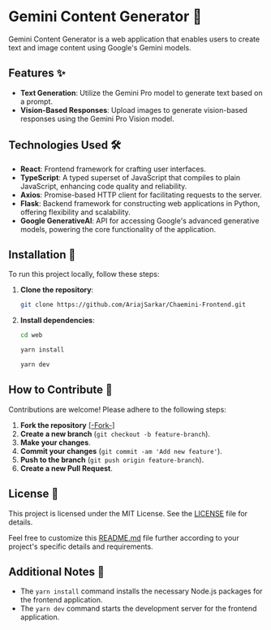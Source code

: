 # Gemini Content Generator 🌟

Gemini Content Generator is a web application that enables users to create text and image content using Google's Gemini models.

## Features ✨

- **Text Generation**: Utilize the Gemini Pro model to generate text based on a prompt.
- **Vision-Based Responses**: Upload images to generate vision-based responses using the Gemini Pro Vision model.

## Technologies Used 🛠️

- **React**: Frontend framework for crafting user interfaces.
- **TypeScript**: A typed superset of JavaScript that compiles to plain JavaScript, enhancing code quality and reliability.
- **Axios**: Promise-based HTTP client for facilitating requests to the server.
- **Flask**: Backend framework for constructing web applications in Python, offering flexibility and scalability.
- **Google GenerativeAI**: API for accessing Google's advanced generative models, powering the core functionality of the application.

## Installation 🚀

To run this project locally, follow these steps:

1. **Clone the repository**:

    ```bash
    git clone https://github.com/AriajSarkar/Chaemini-Frontend.git
    ```

2. **Install dependencies**:

    ```bash
    cd web
    ```
    ```bash
    yarn install
    ```
    ```bash
    yarn dev
    ```

## How to Contribute 🤝

Contributions are welcome! Please adhere to the following steps:

1. **Fork the repository**
[[-Fork-]](https://github.com/AriajSarkar/Chaemini-Frontend/fork)
2. **Create a new branch**
(`git checkout -b feature-branch`).
3. **Make your changes**.
4. **Commit your changes**
(`git commit -am 'Add new feature'`).
5. **Push to the branch**
(`git push origin feature-branch`).
6. **Create a new Pull Request**.

## License 📝

This project is licensed under the MIT License. See the [LICENSE](LICENSE) file for details.

Feel free to customize this [README.md](README.md) file further according to your project's specific details and requirements.

## Additional Notes 📝
- The `yarn install` command installs the necessary Node.js packages for the frontend application.
- The `yarn dev` command starts the development server for the frontend application.
